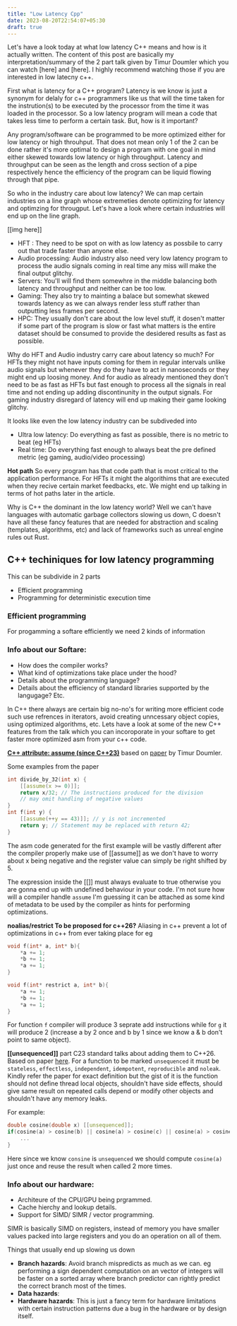 ```yaml
---
title: "Low Latency Cpp"
date: 2023-08-20T22:54:07+05:30
draft: true
---
```


Let's have a look today at what low latency C++ means and how is it actually written. The content of this post are basically my interpretation/summary of the 2 part talk given by Timur Doumler which you can watch [here] and [here]. I highly recommend watching those if you are interested in low latecny c++.

First what is latency for a C++ program? Latency is we know is just a synonym for delaly for c++ programmers like us that will the time taken for the instrution(s) to be executed by the processor from the time it was loaded in the processor. So a low latency program will mean a code that takes less time to perform a certain task. But, how is it important?

Any program/software can be programmed to be more optimized either for low latency or high throuhput. That does not mean only 1 of the 2 can be done rather it's more optimal to design a program with one goal in mind either skewed towards low latency or high throughput. Latency and throughput can be seen as the length and cross section of a pipe respectively hence the efficiency of the program can be liquid flowing through that pipe.

So who in the industry care about low latency? We can map certain industries on a line graph whose extremeties denote optimizing for latency and optimzing for througput. Let's have a look where certain industries will end up on the line graph.

[[img here]]

- HFT : They need to be spot on with as low latency as possbile to carry out that trade faster than anyone else.
- Audio processing: Audio industry also need very low latency program to process the audio signals coming in real time any miss will make the final output glitchy.
- Servers: You'll will find them somewhre in the middle balancing both latency and throughput and neither can be too low.
- Gaming: They also try to mainting a balace but somewhat skewed towards latency as we can always render less stuff rather than outputting less frames per second.
- HPC: They usually don't care about the low level stuff, it dosen't matter if some part of the program is slow or fast what matters is the entire dataset should be consumed to provide the desidered results as fast as possible.

Why do HFT and Audio industry carry care about latency so much? For HFTs they might not have inputs coming for them in regular intervals unlike audio signals but whenever they do they have to act in nanoseconds or they might end up loosing money. And for audio as already mentioned they don't need to be as fast as HFTs but fast enough to process all the signals in real time and not ending up adding discontinunity in the output signals. For gaming industry disregard of latency will end up making their game looking glitchy. 

It looks like even the low latency industry can be subdiveded into 
- Ultra low latency: Do everything as fast as possible, there is no metric to beat (eg HFTs)
- Real time: Do everything fast enough to always beat the pre defined metric (eg gaming, audio/video processing)

**Hot path** So every program has that code path that is most critical to the application performance. For HFTs it might the algorithims that are executed when they recive certain market feedbacks, etc. We might end up talking in terms of hot paths later in the article.

Why is C++ the dominant in the low latency world?
Well we can't have languages with automatic garbage collectors slowing us down, C doesn't have all these fancy features that are needed for abstraction and scaling (templates, algorithms, etc) and lack of frameworks such as unreal engine rules out Rust.

## C++ techiniques for low latency programming
This can be subdivide in 2 parts
- Efficient programming
- Programming for deterministic execution time

### Efficient programming
For progamming a softare efficiently we need 2 kinds of information

### Info about our Softare:
- How does the compiler works?
- What kind of optimizations take place under the hood?
- Details about the programming language?
- Details about the efficiency of standard libraries supported by the langugage? Etc.

In C++ there always are certain big no-no's for writing more efficient code such use refrences in iterators, avoid creating unncessary object copies, using optimized algorithms, etc. Lets have a look at some of the new C++ features from the talk which you can incoroporate in your softare to get faster more optimized asm from your c++ code.

**[C++ attribute: assume (since C++23)](https://en.cppreference.com/w/cpp/language/attributes/assume)** based on [paper](https://www.open-std.org/jtc1/sc22/wg21/docs/papers/2022/p1774r8.pdf) by Timur Doumler.

Some examples from the paper
```c++
int divide_by_32(int x) {
    [[assume(x >= 0)]];
    return x/32; // The instructions produced for the division
    // may omit handling of negative values
}
int f(int y) {
    [[assume(++y == 43)]]; // y is not incremented
    return y; // Statement may be replaced with return 42;
}
```
The asm code generated for the first example will be vastly different after the compiler properly make use of [[assume]] as we don't have to worry about x being negative and the register value can simply be right shifted by 5.

The expression inside the [[]] must always evaluate to true otherwise you are gonna end up with undefined behaviour in your code.
I'm not sure how will a compiler handle `assume` I'm guessing it can be attached as some kind of metadata to be used by the compiler as hints for performing optimizations.

**noalias/restrict To be proposed for c++26?**
Aliasing in c++ prevent a lot of optimizations in c++ from ever taking place for eg
```c++
void f(int* a, int* b){
    *a += 1;
    *b += 1;
    *a += 1;
}

void f(int* restrict a, int* b){
    *a += 1;
    *b += 1;
    *a += 1;
}
```
For function `f` compiler will produce 3 seprate add instructions while for `g` it will produce 2 (increase a by 2 once and b by 1 since we know a & b don't point to same object).

**[[unsequenced]]** part C23 standard talks about adding them to C++26. Based on paper [here](https://www.open-std.org/jtc1/sc22/wg14/www/docs/n2887.htm).
For a function to be marked `unsequenced` it must be `stateless`, `effectless`, `independent`, `idempotent`, `reproducible` and `noleak`. Kindly refer the paper for exact definition but the gist of it is the function should not define thread local objects, shouldn't have side effects, should give same result on repeated calls depend or modify other objects and shouldn't have any memory leaks.

For example:
```c++
double cosine(double x) [[unsequenced]];
if(cosine(a) > cosine(b) || cosine(a) > cosine(c) || cosine(a) > cosine(d)) {
    ...
}
```
Here since we know `consine` is `unsequenced` we should compute `cosine(a)` just once and reuse the result when called 2 more times.
### Info about our hardware: ###
- Architeure of the CPU/GPU being prgrammed.
- Cache hierchy and lookup details.
- Support for SIMD/ SIMR / vector programming.
  
SIMR is basically SIMD on registers, instead of memory you have smaller values packed into large registers and you do an operation on all of them.

Things that usually end up slowing us down
- **Branch hazards**: Avoid branch mispredicts as much as we can. eg performing a sign dependent computation on an vector of integers will be faster on a sorted array where branch predictor can rightly predict the correct branch most of the times.
- **Data hazards**: 
- **Hardware hazards**: This is just a fancy term for hardware limitations with certain instruction patterns due a bug in the hardware or by design itself. 

